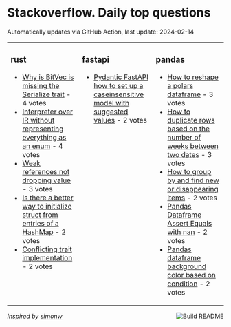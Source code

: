 # Stackoverflow. Daily top questions 

Automatically updates via GitHub Action, last update: <!-- date starts -->2024-02-14<!-- date ends -->


<table><tr><td valign="top" width="33%">

### rust
<!-- rust starts -->
* [Why is BitVec is missing the Serialize trait](https://stackoverflow.com/questions/77990892/why-is-bitvec-is-missing-the-serialize-trait) - 4 votes
* [Interpreter over IR without representing everything as an enum](https://stackoverflow.com/questions/77989489/interpreter-over-ir-without-representing-everything-as-an-enum) - 4 votes
* [Weak references not dropping value](https://stackoverflow.com/questions/77985736/weak-references-not-dropping-value) - 3 votes
* [Is there a better way to initialize struct from entries of a HashMap](https://stackoverflow.com/questions/77991618/is-there-a-better-way-to-initialize-struct-from-entries-of-a-hashmap) - 2 votes
* [Conflicting trait implementation](https://stackoverflow.com/questions/77984939/conflicting-trait-implementation) - 2 votes
<!-- rust ends -->
</td><td valign="top" width="34%">


### fastapi
<!-- fastapi starts -->
* [Pydantic  FastAPI how to set up a caseinsensitive model with suggested values](https://stackoverflow.com/questions/77986775/pydantic-fastapi-how-to-set-up-a-case-insensitive-model-with-suggested-values) - 2 votes
<!-- fastapi ends -->
</td><td valign="top" width="34%">


### pandas
<!-- pandas starts -->
* [How to reshape a polars dataframe](https://stackoverflow.com/questions/77994817/how-to-reshape-a-polars-dataframe) - 3 votes
* [How to duplicate rows based on the number of weeks between two dates](https://stackoverflow.com/questions/77996196/how-to-duplicate-rows-based-on-the-number-of-weeks-between-two-dates) - 3 votes
* [How to group by and find new or disappearing items](https://stackoverflow.com/questions/77992562/how-to-group-by-and-find-new-or-disappearing-items) - 2 votes
* [Pandas Dataframe Assert Equals with nan](https://stackoverflow.com/questions/77995905/pandas-dataframe-assert-equals-with-nan) - 2 votes
* [Pandas dataframe background color based on condition](https://stackoverflow.com/questions/77993012/pandas-dataframe-background-color-based-on-condition) - 2 votes
<!-- pandas ends -->
</td></tr></table>

<a href="https://github.com/hp0404/hp0404/actions"><img src="https://github.com/hp0404/hp0404/workflows/Build%20README/badge.svg" align="right" alt="Build README"></a> <p>*Inspired by  [simonw](https://github.com/simonw/simonw)*</p>
